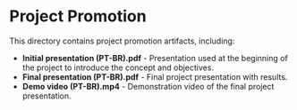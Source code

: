 # Project Promotion

This directory contains project promotion artifacts, including:

- **Initial presentation (PT-BR).pdf** - Presentation used at the beginning of the project to introduce the concept and objectives.
- **Final presentation (PT-BR).pdf** - Final project presentation with results.
- **Demo video (PT-BR).mp4** - Demonstration video of the final project presentation.
